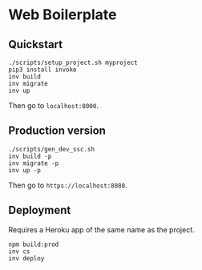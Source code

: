 # Web Boilerplate

## Quickstart

```
./scripts/setup_project.sh myproject
pip3 install invoke
inv build
inv migrate
inv up
```

Then go to `localhost:8000`.


## Production version

```
./scripts/gen_dev_ssc.sh
inv build -p
inv migrate -p
inv up -p
```

Then go to `https://localhost:8080`.


## Deployment

Requires a Heroku app of the same name as the project.

```
npm build:prod
inv cs
inv deploy
```
